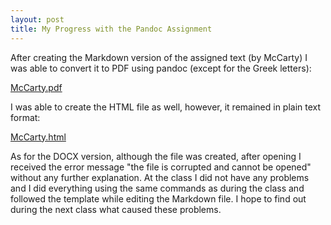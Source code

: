 ```yaml
---
layout: post
title: My Progress with the Pandoc Assignment
---
```


After creating the Markdown version of the assigned text (by McCarty) I was able to convert it to PDF using pandoc (except for the Greek letters):

[McCarty.pdf](/img/HOMPOT_Pandoc_assignment_v1.pdf)

I was able to create the HTML file as well, however, it remained in plain text format:

[McCarty.html](/img/HOMPOT_Pandoc_assignment_v1.html)

As for the DOCX version, although the file was created, after opening I received the error message "the file is corrupted and cannot be opened" without any further explanation.
At the class I did not have any problems and I did everything using the same commands as during the class and followed the template while editing the Markdown file.
I hope to find out during the next class what caused these problems.
